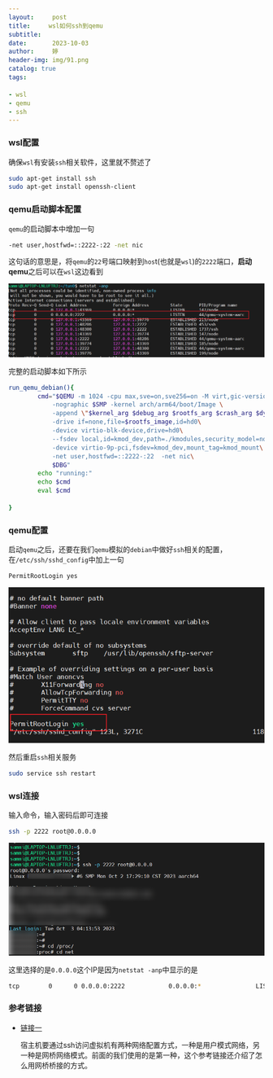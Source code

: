 ```yaml
---
layout:     post   				    
title:     wsl如何ssh到qemu			
subtitle:  
date:       2023-10-03				
author:     婷                               
header-img: img/91.png 	
catalog: true 						
tags:								

- wsl
- qemu
- ssh
---
```






### wsl配置

确保`wsl`有安装`ssh`相关软件，这里就不赘述了

```bash
sudo apt-get install ssh
sudo apt-get install openssh-client
```





### qemu启动脚本配置

`qemu`的启动脚本中增加一句

```bash
-net user,hostfwd=::2222-:22 -net nic
```

这句话的意思是，将`qemu`的`22`号端口映射到`hos`t(也就是`wsl`)的`2222`端口，**启动qemu**之后可以在`wsl`这边看到

![image-20231003180504792](https://raw.githubusercontent.com/copyright1999/image-typora-markdown/main/wsl_qemu_ssh/image-20231003180504792.png)





完整的启动脚本如下所示

```bash
run_qemu_debian(){
		cmd="$QEMU -m 1024 -cpu max,sve=on,sve256=on -M virt,gic-version=3,its=on,iommu=smmuv3\
			-nographic $SMP -kernel arch/arm64/boot/Image \
			-append \"$kernel_arg $debug_arg $rootfs_arg $crash_arg $dyn_arg\"\
			-drive if=none,file=$rootfs_image,id=hd0\
			-device virtio-blk-device,drive=hd0\
			--fsdev local,id=kmod_dev,path=./kmodules,security_model=none\
			-device virtio-9p-pci,fsdev=kmod_dev,mount_tag=kmod_mount\
			-net user,hostfwd=::2222-:22  -net nic\
			$DBG"
		echo "running:"
		echo $cmd
		eval $cmd

}
```





### qemu配置

启动`qemu`之后，还要在我们`qemu`模拟的`debian`中做好`ssh`相关的配置，在`/etc/ssh/sshd_config`中加上一句

```bash
PermitRootLogin yes
```



![image-20231003122759803](https://raw.githubusercontent.com/copyright1999/image-typora-markdown/main/wsl_qemu_ssh/image-20231003122759803.png)

然后重启`ssh`相关服务

```bash
sudo service ssh restart
```



### wsl连接

输入命令，输入密码后即可连接

```bash
ssh -p 2222 root@0.0.0.0
```



![image-20231003181508741](https://raw.githubusercontent.com/copyright1999/image-typora-markdown/main/wsl_qemu_ssh/image-20231003181508741.png)





这里选择的是`0.0.0.0`这个IP是因为`netstat -anp`中显示的是

```bash
tcp        0      0 0.0.0.0:2222            0.0.0.0:*               LISTEN      44/qemu-system-aarc
```







### 参考链接

- [链接一](http://pwn4.fun/2019/05/31/Ubuntu%E4%B8%8BSSH%E7%99%BB%E5%BD%95Qemu%E8%99%9A%E6%8B%9F%E6%9C%BA/)

  宿主机要通过ssh访问虚拟机有两种网络配置方式，一种是用户模式网络，另一种是网桥网络模式。前面的我们使用的是第一种，这个参考链接还介绍了怎么用网桥桥接的方式。

